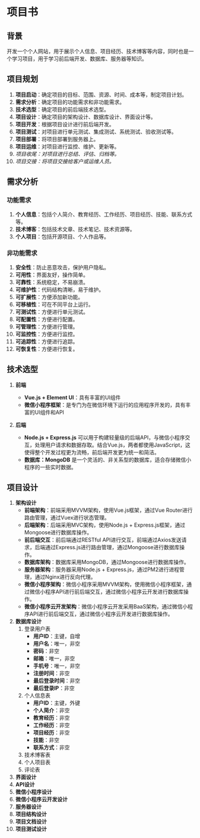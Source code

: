# 项目书

## 背景

开发一个个人网站，用于展示个人信息、项目经历、技术博客等内容，同时也是一个学习项目，用于学习前后端开发、数据库、服务器等知识。

## 项目规划

1. **项目启动**：确定项目的目标、范围、资源、时间、成本等，制定项目计划。
2. **需求分析**：确定项目的功能需求和非功能需求。
3. **技术选型**：确定项目的前后端技术选型。
4. **项目设计**：确定项目的架构设计、数据库设计、界面设计等。
5. **项目开发**：根据项目设计进行前后端开发。
6. **项目测试**：对项目进行单元测试、集成测试、系统测试、验收测试等。
7. **项目部署**：将项目部署到服务器上。
8. **项目运维**：对项目进行监控、维护、更新等。
9. *项目收尾：对项目进行总结、评估、归档等。*
10. *项目交接：将项目交接给客户或运维人员。*

## 需求分析

### 功能需求

1. **个人信息**：包括个人简介、教育经历、工作经历、项目经历、技能、联系方式等。
2. **技术博客**：包括技术文章、技术笔记、技术资源等。
3. **个人项目**：包括开源项目、个人作品等。

### 非功能需求

1. **安全性**：防止恶意攻击，保护用户隐私。
2. **可用性**：界面友好，操作简单。
3. **可靠性**：系统稳定，不易崩溃。
4. **可维护性**：代码结构清晰，易于维护。
5. **可扩展性**：方便添加新功能。
6. **可移植性**：可在不同平台上运行。
7. **可测试性**：方便进行单元测试。
8. **可配置性**：方便进行配置。
9. **可管理性**：方便进行管理。
10. **可监控性**：方便进行监控。
11. **可追踪性**：方便进行追踪。
12. **可恢复性**：方便进行恢复。

## 技术选型

1. **前端**
   - **Vue.js + Element UI**：具有丰富的UI组件
   - **微信小程序框架**：是专门为在微信环境下运行的应用程序开发的，具有丰富的UI组件和API

2. **后端**
   - **Node.js + Express.js** 可以用于构建轻量级的后端API，与微信小程序交互，处理用户请求和数据存取。结合Vue.js，两者都使用JavaScript，这使得整个开发过程更为流畅，前后端开发更为统一和简洁。
   - **数据库：MongoDB** 是一个灵活的、非关系型的数据库，适合存储微信小程序的一些实时数据。

## 项目设计

1. **架构设计**
   - **前端架构**：前端采用MVVM架构，使用Vue.js框架，通过Vue Router进行路由管理，通过Vuex进行状态管理。
   - **后端架构**：后端采用MVC架构，使用Node.js + Express.js框架，通过Mongoose进行数据库操作。
   - **前后端交互**：前后端通过RESTful API进行交互，前端通过Axios发送请求，后端通过Express.js进行路由管理，通过Mongoose进行数据库操作。
   - **数据库架构**：数据库采用MongoDB，通过Mongoose进行数据库操作。
   - **服务器架构**：服务器采用Node.js + Express.js，通过PM2进行进程管理，通过Nginx进行反向代理。
   - **微信小程序架构**：微信小程序采用MVVM架构，使用微信小程序框架，通过微信小程序API进行前后端交互，通过微信小程序云开发进行数据库操作。
   - **微信小程序云开发架构**：微信小程序云开发采用BaaS架构，通过微信小程序API进行前后端交互，通过微信小程序云开发进行数据库操作。
2. **数据库设计**
   1. 登录用户表
      - **用户ID**：主键，自增
      - **用户名**：唯一，非空
      - **密码**：非空
      - **邮箱**：唯一，非空
      - **手机号**：唯一，非空
      - **注册时间**：非空
      - **最后登录时间**：非空
      - **最后登录IP**：非空
   2. 个人信息表
       - **用户ID**：主键，外键
       - **个人简介**：非空
       - **教育经历**：非空
       - **工作经历**：非空
       - **项目经历**：非空
       - **技能**：非空
       - **联系方式**：非空
   3. 技术博客表
   4. 个人项目表
   5. 评论表
3. **界面设计**
4. **API设计**
5. **微信小程序设计**
6. **微信小程序云开发设计**
7. **服务器设计**
8. **项目结构设计**
9. **项目文档设计**
10. **项目测试设计**
